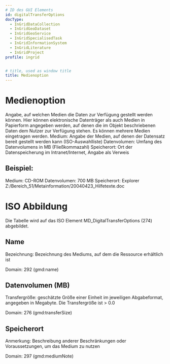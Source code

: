 ```yaml
---
# ID des GUI Elements
id: digitalTransferOptions
docType:
  - InGridDataCollection
  - InGridGeoDataset
  - InGridGeoService
  - InGridSpecialisedTask
  - InGridInformationSystem
  - InGridLiterature
  - InGridProject
profile: ingrid


# title, used as window title
title: Medienoption
---
```


# Medienoption

Angabe, auf welchen Medien die Daten zur Verfügung gestellt werden können. Hier können elektronische Datenträger als auch Medien in Papierform angegeben werden, auf denen die im Objekt beschriebenen Daten dem Nutzer zur Verfügung stehen. Es können mehrere Medien eingetragen werden. Medium: Angabe der Medien, auf denen der Datensatz bereit gestellt werden kann (ISO-Auswahlliste) Datenvolumen: Umfang des Datenvolumens in MB (Fließkommazahl) Speicherort: Ort der Datenspeicherung im Intranet/Internet, Angabe als Verweis

## Beispiel:

Medium: CD-ROM Datenvolumen: 700 MB Speicherort: Explorer Z:/Bereich_51/Metainformation/20040423_Hilfetexte.doc

# ISO Abbildung

Die Tabelle wird auf das ISO Element MD_DigitalTransferOptions (274) abgebildet.

## Name

Bezeichnung: Bezeichnung des Mediums, auf dem die Ressource erhältlich ist

Domain: 292 (gmd:name)

## Datenvolumen (MB)

Transfergröße: geschätzte Größe einer Einheit im jeweiligen Abgabeformat, angegeben in Megabyte. Die Transfergröße ist > 0.0

Domain: 276 (gmd:transferSize)

## Speicherort

Anmerkung: Beschreibung anderer Beschränkungen oder Voraussetzungen, um das Medium zu nutzen

Domain: 297 (gmd:mediumNote)
